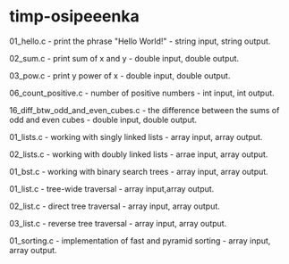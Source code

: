 # timp-osipeeenka
01_hello.c - print the phrase "Hello World!" - string input, string output.

02_sum.c - print sum of x and y - double input, double output.

03_pow.c - print y power of x - double input, double output.

06_count_positive.c - number of positive numbers - int input, int output.

16_diff_btw_odd_and_even_cubes.c - the difference between the sums of odd and even cubes - double input, double output.

01_lists.c - working with singly linked lists - array input, array output.

02_lists.c - working with doubly linked lists - arrae input, array output.

01_bst.c - working with binary search trees - array input, array output.

01_list.c - tree-wide traversal - array input,array output.

02_list.c - direct tree traversal - array input, array output.

03_list.c - reverse tree traversal - array input, array output.

01_sorting.c - implementation of fast and pyramid sorting - array input, array output.
